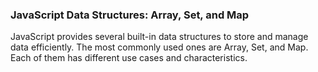### JavaScript Data Structures: Array, Set, and Map

JavaScript provides several built-in data structures to store and manage data efficiently. The most commonly used ones are Array, Set, and Map. Each of them has different use cases and characteristics.